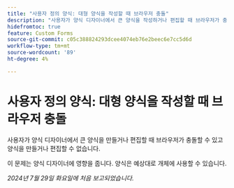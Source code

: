 ```yaml
---
title: "사용자 정의 양식: 대형 양식을 작성할 때 브라우저 충돌"
description: "사용자가 양식 디자이너에서 큰 양식을 작성하거나 편집할 때 브라우저가 충돌할 수 있고 양식을 작성하거나 편집할 수 없습니다."
hidefromtoc: true
feature: Custom Forms
source-git-commit: c05c388824293dcee4074eb76e2beec6e7cc5d6d
workflow-type: tm+mt
source-wordcount: '89'
ht-degree: 4%

---
```



# 사용자 정의 양식: 대형 양식을 작성할 때 브라우저 충돌

사용자가 양식 디자이너에서 큰 양식을 만들거나 편집할 때 브라우저가 충돌할 수 있고 양식을 만들거나 편집할 수 없습니다.

이 문제는 양식 디자이너에 영향을 줍니다. 양식은 예상대로 개체에 사용할 수 있습니다.

_2024년 7월 29일 화요일에 처음 보고되었습니다._
